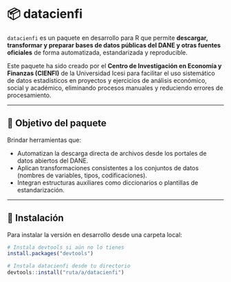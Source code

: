 # 📦 datacienfi

`datacienfi` es un paquete en desarrollo para R que permite **descargar, transformar y preparar bases de datos públicas del DANE y otras fuentes oficiales** de forma automatizada, estandarizada y reproducible.

Este paquete ha sido creado por el **Centro de Investigación en Economía y Finanzas (CIENFI)** de la Universidad Icesi para facilitar el uso sistemático de datos estadísticos en proyectos y ejercicios de análisis económico, social y académico, eliminando procesos manuales y reduciendo errores de procesamiento.

---

## 🎯 Objetivo del paquete

Brindar herramientas que:

- Automatizan la descarga directa de archivos desde los portales de datos abiertos del DANE.
- Aplican transformaciones consistentes a los conjuntos de datos (nombres de variables, tipos, codificaciones).
- Integran estructuras auxiliares como diccionarios o plantillas de estandarización.

---

## 🚀 Instalación

Para instalar la versión en desarrollo desde una carpeta local:

```r
# Instala devtools si aún no lo tienes
install.packages("devtools")

# Instala datacienfi desde tu directorio
devtools::install("ruta/a/datacienfi")


